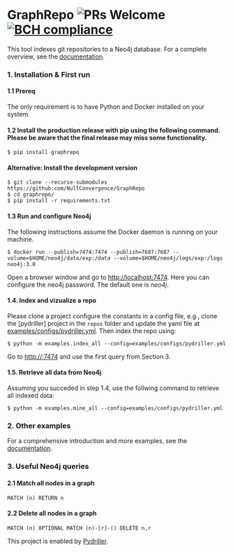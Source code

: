 # GraphRepo ![PRs Welcome](https://img.shields.io/badge/PRs-welcome-brightgreen.svg?style=flat-square) [![BCH compliance](https://bettercodehub.com/edge/badge/NullConvergence/GraphRepo?branch=develop)](https://bettercodehub.com/)

This tool indexes git repositories to a Neo4j database.
For a complete overview, see the [documentation](https://graphrepo.readthedocs.io/en/latest/).


###  1. Installation & First run

#### 1.1 Prereq
The only requirement is to have Python and Docker installed on your system.

#### 1.2 Install the production release with pip using the following command. Please be aware that the final release may miss some functionality.

```
$ pip install graphrepo
```

#### Alternative: Install the development version
```
$ git clone --recurse-submodules https://github.com/NullConvergence/GraphRepo
$ cd graphrepo/
$ pip install -r requirements.txt
```


#### 1.3 Run and configure Neo4j

The following instructions assume the Docker daemon is running on your machine.

```
$ docker run --publish=7474:7474 --publish=7687:7687 --volume=$HOME/neo4j/data/exp:/data --volume=$HOME/neo4j/logs/exp:/logs neo4j:3.0
```

Open a browser window and go to [http://localhost:7474](http://localhost:7474). Here you can configure the neo4j password.
The default one is *neo4j*.



#### 1.4. Index and vizualize a repo

Please clone a project configure the constants in a config file, e.g., clone
the [pydriller] project in the ``repos`` folder and update the yaml file at [examples/configs/pydriller.yml](https://github.com/NullConvergence/GraphRepo/blob/develop/examples/configs/pydriller.yml).
Then index the repo using:

```
$ python -m examples.index_all --config=examples/configs/pydriller.yml
```

Go to [http://<neo4j-address>:7474](http://<>:7474) and use the first query from Section 3.


#### 1.5. Retrieve all data from Neo4j

Assuming you succeded in step 1.4, use the follwing command to retrieve all indexed data:

```
$ python -m examples.mine_all --config=examples/configs/pydriller.yml
```


### 2. Other examples

For a comprehensive introduction and more examples, see the [documentation](https://graphrepo.readthedocs.io/en/latest/examples.html).

### 3. Useful Neo4j queries

#### 2.1 Match all nodes in a graph
```
MATCH (n) RETURN n
```


#### 2.2 Delete all nodes in a graph

```
MATCH (n) OPTIONAL MATCH (n)-[r]-() DELETE n,r
```



This project is enabled by [Pydriller](https://github.com/ishepard/pydriller).
